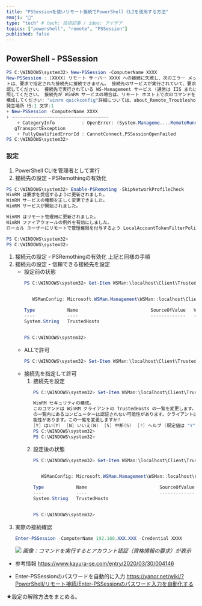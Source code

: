 ```yaml
---
title: "PSSessionを使いリモート接続でPowerShell CLIを使用する方法"
emoji: "👏"
type: "tech" # tech: 技術記事 / idea: アイデア
topics: ["powershell", "remote", "PSSession"]
published: false
---
```

## PowerShell - PSSession
```powershell
PS C:\WINDOWS\system32> New-PSSession -ComputerName XXXX
New-PSSession : [XXXX] リモート サーバー XXXX への接続に失敗し、次のエラー メッセージが返されました: クライアン
トは、要求で指定された接続先に接続できません。 接続先のサービスが実行されていて、要求を受け付けられる状態であることを確
認してください。 接続先で実行されている WS-Management サービス (通常は IIS または WinRM) に関するログとドキュメントを参
照してください。 接続先が WinRM サービスの場合は、リモート ホスト上で次のコマンドを実行して、WinRM サービスを分析および
構成してください: "winrm quickconfig"詳細については、about_Remote_Troubleshooting のヘルプ トピックを参照してください。
発生場所 行:1 文字:1
+ New-PSSession -ComputerName XXXX
+ ~~~~~~~~~~~~~~~~~~~~~~~~~~~~~~~~~~~~
    + CategoryInfo          : OpenError: (System.Manageme....RemoteRunspace:RemoteRunspace) [New-PSSession], PSRemotin
   gTransportException
    + FullyQualifiedErrorId : CannotConnect,PSSessionOpenFailed
PS C:\WINDOWS\system32>
```

### 設定
1. PowerShell CLIを管理者として実行
1. 接続先の設定 - PSRemothingの有効化
```powershell
PS C:\WINDOWS\system32> Enable-PSRemoting -SkipNetworkProfileCheck
WinRM は要求を受信するように更新されました。
WinRM サービスの種類を正しく変更できました。
WinRM サービスが開始されました。

WinRM はリモート管理用に更新されました。
WinRM ファイアウォールの例外を有効にしました。
ローカル ユーザーにリモートで管理権限を付与するよう LocalAccountTokenFilterPolicy を構成しました。

PS C:\WINDOWS\system32>
PS C:\WINDOWS\system32>
```
1. 接続元の設定 - PSRemothingの有効化
	上記と同様の手順
1. 接続元の設定 - 信頼できる接続先を設定
	- 設定前の状態
		```powershell
		PS C:\WINDOWS\system32> Get-Item WSMan:\localhost\Client\TrustedHosts


		   WSManConfig: Microsoft.WSMan.Management\WSMan::localhost\Client

		Type            Name                           SourceOfValue   Value
		----            ----                           -------------   -----
		System.String   TrustedHosts


		PS C:\WINDOWS\system32>
		```
	- ALLで許可
		```powershell
		PS C:\WINDOWS\system32> Set-Item WSMan:\localhost\Client\TrustedHosts -Value "*"
		```
	- 接続先を指定して許可
		1. 接続先を設定
			```powershell
			PS C:\WINDOWS\system32> Set-Item WSMan:\localhost\Client\TrustedHosts -Value "192.168.160.189, Windows10.intra.local"

			WinRM セキュリティの構成。
			このコマンドは WinRM クライアントの TrustedHosts の一覧を変更します。TrustedHosts
			の一覧内にあるコンピューターは認証されない可能性があります。クライアントはこれらのコンピューターに資格情報を送信する可
			能性があります。この一覧を変更しますか?
			[Y] はい(Y)  [N] いいえ(N)  [S] 中断(S)  [?] ヘルプ (既定値は "Y"): y
			PS C:\WINDOWS\system32>
			PS C:\WINDOWS\system32>
			```
		1. 設定後の状態
			```powershell
			PS C:\WINDOWS\system32> Get-Item WSMan:\localhost\Client\TrustedHosts


			   WSManConfig: Microsoft.WSMan.Management\WSMan::localhost\Client

			Type            Name                           SourceOfValue   Value
			----            ----                           -------------   -----
			System.String   TrustedHosts                                   192.168.160.189, Windows10.intra.local


			PS C:\WINDOWS\system32>
			```
1. 実際の接続確認
	```powershell
	Enter-PSSession -ComputerName 192.168.XXX.XXX -Credential XXXX
	```
	![](https://storage.googleapis.com/zenn-user-upload/a3e271b0b4ba-20230824.png)
	*画像：コマンドを実行するとアカウント認証（資格情報の要求）が表示*
	
- 参考情報
	https://www.kayura-se.com/entry/2020/03/30/004146

- Enter-PSSessionのパスワードを自動的に入力
	https://yanor.net/wiki/?PowerShell/リモート接続/Enter-PSSessionのパスワード入力を自動化する

★設定の解除方法をまとめる。


